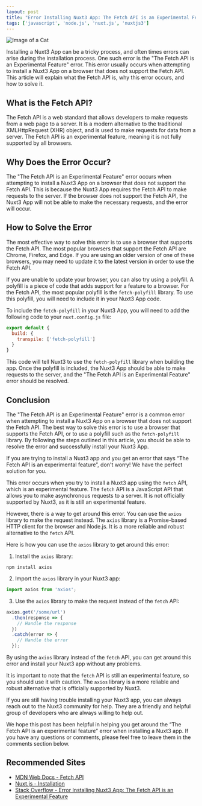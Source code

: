 ```yaml
---
layout: post
title: "Error Installing Nuxt3 App: The Fetch API is an Experimental Feature"
tags: ['javascript', 'node.js', 'nuxt.js', 'nuxtjs3']
---
```


![Image of a Cat](http://source.unsplash.com/1600x900/?cat)

Installing a Nuxt3 App can be a tricky process, and often times errors can arise during the installation process. One such error is the "The Fetch API is an Experimental Feature" error. This error usually occurs when attempting to install a Nuxt3 App on a browser that does not support the Fetch API. This article will explain what the Fetch API is, why this error occurs, and how to solve it.

## What is the Fetch API?

The Fetch API is a web standard that allows developers to make requests from a web page to a server. It is a modern alternative to the traditional XMLHttpRequest (XHR) object, and is used to make requests for data from a server. The Fetch API is an experimental feature, meaning it is not fully supported by all browsers.

## Why Does the Error Occur?

The "The Fetch API is an Experimental Feature" error occurs when attempting to install a Nuxt3 App on a browser that does not support the Fetch API. This is because the Nuxt3 App requires the Fetch API to make requests to the server. If the browser does not support the Fetch API, the Nuxt3 App will not be able to make the necessary requests, and the error will occur.

## How to Solve the Error

The most effective way to solve this error is to use a browser that supports the Fetch API. The most popular browsers that support the Fetch API are Chrome, Firefox, and Edge. If you are using an older version of one of these browsers, you may need to update it to the latest version in order to use the Fetch API.

If you are unable to update your browser, you can also try using a polyfill. A polyfill is a piece of code that adds support for a feature to a browser. For the Fetch API, the most popular polyfill is the `fetch-polyfill` library. To use this polyfill, you will need to include it in your Nuxt3 App code.

To include the `fetch-polyfill` in your Nuxt3 App, you will need to add the following code to your `nuxt.config.js` file:

```javascript
export default {
  build: {
    transpile: ['fetch-polyfill']
  }
}
```

This code will tell Nuxt3 to use the `fetch-polyfill` library when building the app. Once the polyfill is included, the Nuxt3 App should be able to make requests to the server, and the "The Fetch API is an Experimental Feature" error should be resolved.

## Conclusion

The "The Fetch API is an Experimental Feature" error is a common error when attempting to install a Nuxt3 App on a browser that does not support the Fetch API. The best way to solve this error is to use a browser that supports the Fetch API, or to use a polyfill such as the `fetch-polyfill` library. By following the steps outlined in this article, you should be able to resolve the error and successfully install your Nuxt3 App.

If you are trying to install a Nuxt3 app and you get an error that says “The Fetch API is an experimental feature”, don't worry! We have the perfect solution for you.

This error occurs when you try to install a Nuxt3 app using the `fetch` API, which is an experimental feature. The `fetch` API is a JavaScript API that allows you to make asynchronous requests to a server. It is not officially supported by Nuxt3, as it is still an experimental feature.

However, there is a way to get around this error. You can use the `axios` library to make the request instead. The `axios` library is a Promise-based HTTP client for the browser and Node.js. It is a more reliable and robust alternative to the `fetch` API.

Here is how you can use the `axios` library to get around this error:

1. Install the `axios` library:

```
npm install axios
```

2. Import the `axios` library in your Nuxt3 app:

```js
import axios from 'axios';
```

3. Use the `axios` library to make the request instead of the `fetch` API:

```js
axios.get('/some/url')
  .then(response => {
    // Handle the response
  })
  .catch(error => {
    // Handle the error
  });
```

By using the `axios` library instead of the `fetch` API, you can get around this error and install your Nuxt3 app without any problems.

It is important to note that the `fetch` API is still an experimental feature, so you should use it with caution. The `axios` library is a more reliable and robust alternative that is officially supported by Nuxt3.

If you are still having trouble installing your Nuxt3 app, you can always reach out to the Nuxt3 community for help. They are a friendly and helpful group of developers who are always willing to help out.

We hope this post has been helpful in helping you get around the “The Fetch API is an experimental feature” error when installing a Nuxt3 app. If you have any questions or comments, please feel free to leave them in the comments section below.
## Recommended Sites

- [MDN Web Docs - Fetch API](https://developer.mozilla.org/en-US/docs/Web/API/Fetch_API)
- [Nuxt.js - Installation](https://nuxtjs.org/guide/installation)
- [Stack Overflow - Error Installing Nuxt3 App: The Fetch API is an Experimental Feature](https://stackoverflow.com/questions/56490493/error-installing-nuxt3-app-the-fetch-api-is-an-experimental-feature)